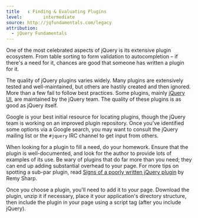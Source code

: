 ```yaml
---
title   : Finding & Evaluating Plugins
level:        intermediate
source: http://jqfundamentals.com/legacy
attribution:
  - jQuery Fundamentals
---
```


One of the most celebrated aspects of jQuery is its extensive plugin ecosystem. From table sorting to form validation to autocompletion – if there's a need for it, chances are good that someone has written a plugin for it.

The quality of jQuery plugins varies widely. Many plugins are extensively tested and well-maintained, but others are hastily created and then ignored. More than a few fail to follow best practices. Some plugins, mainly [jQuery UI](http://jqueryui.com/), are maintained by the jQuery team. The quality of these plugins is as good as jQuery itself.

Google is your best initial resource for locating plugins, though the jQuery team is working on an improved plugin repository. Once you've identified some options via a Google search, you may want to consult the jQuery mailing list or the `#jquery` IRC channel to get input from others.

When looking for a plugin to fill a need, do your homework. Ensure that the plugin is well-documented, and look for the author to provide lots of examples of its use. Be wary of plugins that do far more than you need; they can end up adding substantial overhead to your page. For more tips on spotting a sub-par plugin, read [Signs of a poorly written jQuery plugin](http://remysharp.com/2010/06/03/signs-of-a-poorly-written-jquery-plugin/) by Remy Sharp.

Once you choose a plugin, you'll need to add it to your page. Download the plugin, unzip it if necessary, place it your application's directory structure, then include the plugin in your page using a script tag (after you include jQuery).
